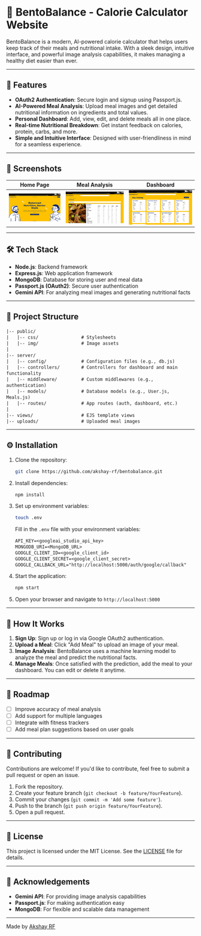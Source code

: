 

# 🍱 BentoBalance - Calorie Calculator Website

BentoBalance is a modern, AI-powered calorie calculator that helps users keep track of their meals and nutritional intake. With a sleek design, intuitive interface, and powerful image analysis capabilities, it makes managing a healthy diet easier than ever.

---

## 🚀 Features

- **OAuth2 Authentication**: Secure login and signup using Passport.js.
- **AI-Powered Meal Analysis**: Upload meal images and get detailed nutritional information on ingredients and total values.
- **Personal Dashboard**: Add, view, edit, and delete meals all in one place.
- **Real-time Nutritional Breakdown**: Get instant feedback on calories, protein, carbs, and more.
- **Simple and Intuitive Interface**: Designed with user-friendliness in mind for a seamless experience.

---

## 📸 Screenshots

<!-- Optionally, add screenshots of your app -->
| Home Page | Meal Analysis | Dashboard |
| --- | --- | --- |
| ![Home](screenshots/front.png) | ![Meal Analysis](screenshots/meal.png) | ![Dashboard](screenshots/dash.png) |

---

## 🛠️ Tech Stack

- **Node.js**: Backend framework
- **Express.js**: Web application framework
- **MongoDB**: Database for storing user and meal data
- **Passport.js (OAuth2)**: Secure user authentication
- **Gemini API**: For analyzing meal images and generating nutritional facts

---

## 📂 Project Structure

```
|-- public/
|   |-- css/                # Stylesheets
|   |-- img/                # Image assets
|
|-- server/
|   |-- config/             # Configuration files (e.g., db.js)
|   |-- controllers/        # Controllers for dashboard and main functionality
|   |-- middleware/         # Custom middlewares (e.g., authentication)
|   |-- models/             # Database models (e.g., User.js, Meals.js)
|   |-- routes/             # App routes (auth, dashboard, etc.)
|
|-- views/                  # EJS template views
|-- uploads/                # Uploaded meal images
```

---

## ⚙️ Installation

1. Clone the repository:
    ```bash
    git clone https://github.com/akshay-rf/bentobalance.git
    ```

2. Install dependencies:
    ```bash
    npm install
    ```

3. Set up environment variables:
    ```bash
    touch .env
    ```

    Fill in the `.env` file with your environment variables:
    ```
    API_KEY=<googleai_studio_api_key>
    MONGODB_URI=<MongoDB_URL>
    GOOGLE_CLIENT_ID=<google_client_id>
    GOOGLE_CLIENT_SECRET=<google_client_secret>
    GOOGLE_CALLBACK_URL="http://localhost:5000/auth/google/callback"
    ```

4. Start the application:
    ```bash
    npm start
    ```

5. Open your browser and navigate to `http://localhost:5000`

---

## 🤖 How It Works

1. **Sign Up**: Sign up or log in via Google OAuth2 authentication.
2. **Upload a Meal**: Click "Add Meal" to upload an image of your meal.
3. **Image Analysis**: BentoBalance uses a machine learning model to analyze the meal and predict the nutritional facts.
4. **Manage Meals**: Once satisfied with the prediction, add the meal to your dashboard. You can edit or delete it anytime.

---

## 🎯 Roadmap

- [ ] Improve accuracy of meal analysis
- [ ] Add support for multiple languages
- [ ] Integrate with fitness trackers
- [ ] Add meal plan suggestions based on user goals

---

## 🤝 Contributing

Contributions are welcome! If you'd like to contribute, feel free to submit a pull request or open an issue.

1. Fork the repository.
2. Create your feature branch (`git checkout -b feature/YourFeature`).
3. Commit your changes (`git commit -m 'Add some feature'`).
4. Push to the branch (`git push origin feature/YourFeature`).
5. Open a pull request.

---

## 📝 License

This project is licensed under the MIT License. See the [LICENSE](LICENSE) file for details.

---

## 🌟 Acknowledgements

- **Gemini API**: For providing image analysis capabilities
- **Passport.js**: For making authentication easy
- **MongoDB**: For flexible and scalable data management

---

Made by [Akshay RF](https://github.com/akshay-rf)

